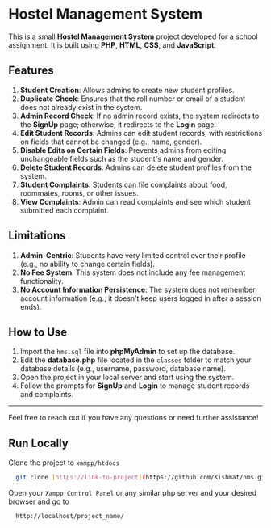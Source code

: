 # Hostel Management System

This is a small **Hostel Management System** project developed for a school assignment. It is built using **PHP**, **HTML**, **CSS**, and **JavaScript**.

## Features

1. **Student Creation**: Allows admins to create new student profiles.
2. **Duplicate Check**: Ensures that the roll number or email of a student does not already exist in the system.
3. **Admin Record Check**: If no admin record exists, the system redirects to the **SignUp** page; otherwise, it redirects to the **Login** page.
4. **Edit Student Records**: Admins can edit student records, with restrictions on fields that cannot be changed (e.g., name, gender).
5. **Disable Edits on Certain Fields**: Prevents admins from editing unchangeable fields such as the student's name and gender.
6. **Delete Student Records**: Admins can delete student profiles from the system.
7. **Student Complaints**: Students can file complaints about food, roommates, rooms, or other issues.
8. **View Complaints**: Admin can read complaints and see which student submitted each complaint.

## Limitations

1. **Admin-Centric**: Students have very limited control over their profile (e.g., no ability to change certain fields).
2. **No Fee System**: This system does not include any fee management functionality.
3. **No Account Information Persistence**: The system does not remember account information (e.g., it doesn’t keep users logged in after a session ends).

## How to Use

1. Import the `hms.sql` file into **phpMyAdmin** to set up the database.
2. Edit the **database.php** file located in the `classes` folder to match your database details (e.g., username, password, database name).
3. Open the project in your local server and start using the system.
4. Follow the prompts for **SignUp** and **Login** to manage student records and complaints.

---

Feel free to reach out if you have any questions or need further assistance!

## Run Locally

Clone the project to `xampp/htdocs`

```bash
  git clone [https://link-to-project](https://github.com/Kishmat/hms.git)
```
Open your `Xampp Control Panel` or any similar php server and your desired browser and go to

```bash
  http://localhost/project_name/
```


